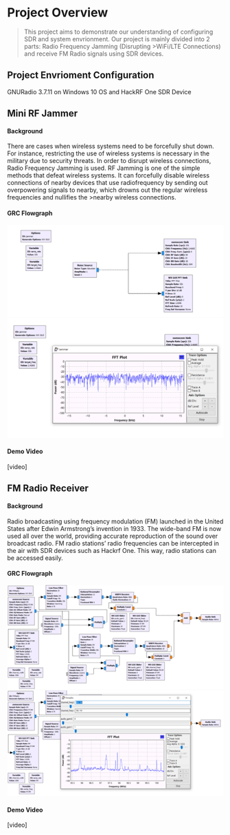 # Project Overview
> This project aims to demonstrate our understanding of configuring SDR and system envrionment. Our project is mainly divided into 2 parts: Radio Frequency Jamming (Disrupting >WiFi/LTE Connections) and receive FM Radio signals using SDR devices.

## Project Envrioment Configuration
GNURadio 3.7.11 on Windows 10 OS and HackRF One SDR Device

## Mini RF Jammer

#### Background
There are cases when wireless systems need to be forcefully shut down. For instance, restricting the use of wireless systems is necessary in the military due to security threats. In order to disrupt wireless connections, Radio Frequency Jamming is used. RF Jamming is one of the simple methods that defeat wireless systems. It can forcefully disable wireless connections of nearby devices that use radiofrequency by sending out overpowering signals to nearby, which drowns out the regular wireless frequencies and nullifies the >nearby wireless connections.

#### GRC Flowgraph
![alt text](Jamming/img/jamming.PNG) <br>
![alt text](Jamming/img/jammingGraph.PNG)


#### Demo Video
[video]

## FM Radio Receiver

#### Background
Radio broadcasting using frequency modulation (FM) launched in the United States after Edwin Armstrong’s invention in 1933. The wide-band FM is now used all over the world, providing accurate reproduction of the sound over broadcast radio. FM radio stations’ radio frequencies  can be intercepted in the air with SDR devices such as Hackrf One. This way, radio stations can be accessed easily.

#### GRC Flowgraph
![alt text](FMRadio/img/FMRadio.PNG) <br>
![alt text](FMRadio/img/FMRadioGraph.PNG)


#### Demo Video
[video]
